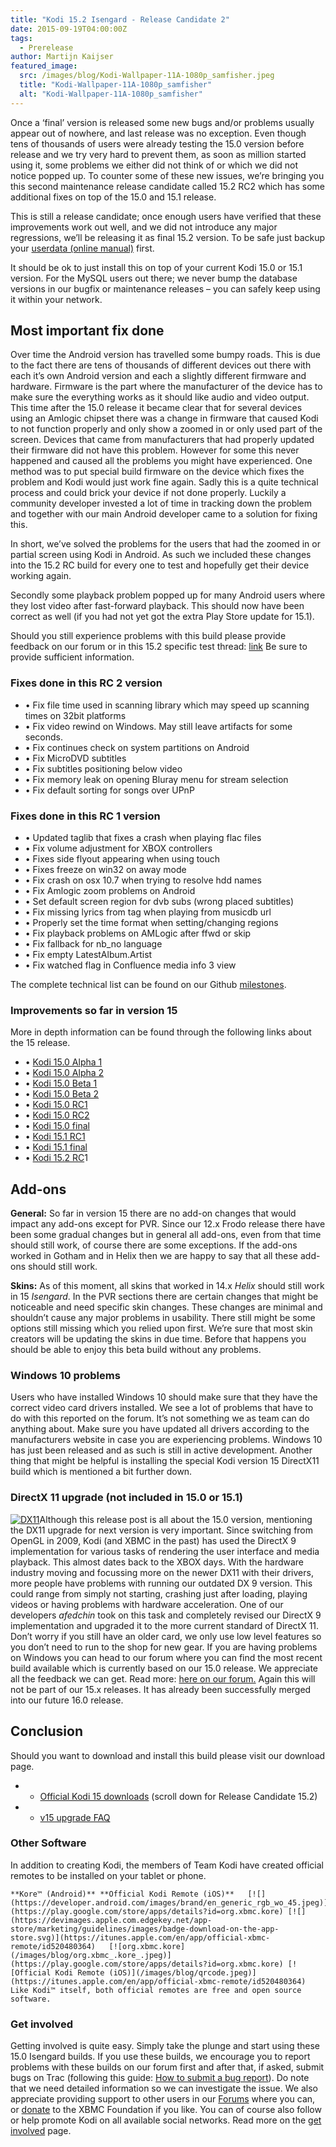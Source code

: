 ```yaml
---
title: "Kodi 15.2 Isengard - Release Candidate 2"
date: 2015-09-19T04:00:00Z
tags:
  - Prerelease
author: Martijn Kaijser
featured_image:
  src: /images/blog/Kodi-Wallpaper-11A-1080p_samfisher.jpeg
  title: "Kodi-Wallpaper-11A-1080p_samfisher"
  alt: "Kodi-Wallpaper-11A-1080p_samfisher"
---
```


Once a ‘final’ version is released some new bugs and/or problems usually appear out of nowhere, and last release was no exception. Even though tens of thousands of users were already testing the 15.0 version before release and we try very hard to prevent them, as soon as million started using it, some problems we either did not think of or which we did not notice popped up. To counter some of these new issues, we’re bringing you this second maintenance release candidate called 15.2 RC2 which has some additional fixes on top of the 15.0 and 15.1 release.

This is still a release candidate; once enough users have verified that these improvements work out well, and we did not introduce any major regressions, we’ll be releasing it as final 15.2 version. To be safe just backup your [userdata (online manual)](https://kodi.wiki/view/Userdata) first.

It should be ok to just install this on top of your current Kodi 15.0 or 15.1 version. For the MySQL users out there; we never bump the database versions in our bugfix or maintenance releases – you can safely keep using it within your network.

## Most important fix done

Over time the Android version has travelled some bumpy roads. This is due to the fact there are tens of thousands of different devices out there with each it’s own Android version and each a slightly different firmware and hardware. Firmware is the part where the manufacturer of the device has to make sure the everything works as it should like audio and video output. This time after the 15.0 release it became clear that for several devices using an Amlogic chipset there was a change in firmware that caused Kodi to not function properly and only show a zoomed in or only used part of the screen. Devices that came from manufacturers that had properly updated their firmware did not have this problem. However for some this never happened and caused all the problems you might have experienced. One method was to put special build firmware on the device which fixes the problem and Kodi would just work fine again. Sadly this is a quite technical process and could brick your device if not done properly. Luckily a community developer invested a lot of time in tracking down the problem and together with our main Android developer came to a solution for fixing this.

In short, we’ve solved the problems for the users that had the zoomed in or partial screen using Kodi in Android. As such we included these changes into the 15.2 RC build for every one to test and hopefully get their device working again.

Secondly some playback problem popped up for many Android users where they lost video after fast-forward playback. This should now have been correct as well (if you had not yet got the extra Play Store update for 15.1).

Should you still experience problems with this build please provide feedback on our forum or in this 15.2 specific test thread: [link](https://forum.kodi.tv/showthread.php?tid=233293) Be sure to provide sufficient information.

### Fixes done in this RC 2 version

- • Fix file time used in scanning library which may speed up scanning times on 32bit platforms
- • Fix video rewind on Windows. May still leave artifacts for some seconds.
- • Fix continues check on system partitions on Android
- • Fix MicroDVD subtitles
- • Fix subtitles positioning below video
- • Fix memory leak on opening Bluray menu for stream selection
- • Fix default sorting for songs over UPnP

### Fixes done in this RC 1 version

- • Updated taglib that fixes a crash when playing flac files
- • Fix volume adjustment for XBOX controllers
- • Fixes side flyout appearing when using touch
- • Fixes freeze on win32 on away mode
- • Fix crash on osx 10.7 when trying to resolve hdd names
- • Fix Amlogic zoom problems on Android
- • Set default screen region for dvb subs (wrong placed subtitles)
- • Fix missing lyrics from tag when playing from musicdb url
- • Properly set the time format when setting/changing regions
- • Fix playback problems on AMLogic after ffwd or skip
- • Fix fallback for nb_no language
- • Fix empty LatestAlbum.Artist
- • Fix watched flag in Confluence media info 3 view

The complete technical list can be found on our Github [milestones](https://github.com/xbmc/xbmc/issues?q=milestone%3A%22Isengard+15.2%22+is%3Aclosed).

### Improvements so far in version 15

More in depth information can be found through the following links about the 15 release.

- • [Kodi 15.0 Alpha 1](/article/kodi-150-alpha-1-road-isengard)
- • [Kodi 15.0 Alpha 2](/article/kodi-150-isengard-alpha-2)
- • [Kodi 15.0 Beta 1](/article/kodi-150-isengard-beta-1 "Kodi 15.0 Isengard – Beta 1")
- • [Kodi 15.0 Beta 2](/article/kodi-150-isengard--beta-2 "Kodi 15.0 Isengard – Beta 2")
- • [Kodi 15.0 RC1](/article/kodi-150-isengard-rc-1)
- • [Kodi 15.0 RC2](/article/kodi-150-isengard--rc-2)
- • [Kodi 15.0 final](/article/kodi-150-isengard-one-release-rule-them-all)
- • [Kodi 15.1 RC1](/article/kodi-151-isengard-release-candidate)
- • [Kodi 15.1 final](/article/kodi-151-isengard-maintenance-release)
- • [Kodi 15.2 RC](/article/kodi-152-isengard-release-candidate)1

## Add-ons

**General:** So far in version 15 there are no add-on changes that would impact any add-ons except for PVR. Since our 12.x Frodo release there have been some gradual changes but in general all add-ons, even from that time should still work, of course there are some exceptions. If the add-ons worked in Gotham and in Helix then we are happy to say that all these add-ons should still work.

**Skins:** As of this moment, all skins that worked in 14.x _Helix_ should still work in 15 _Isengard_. In the PVR sections there are certain changes that might be noticeable and need specific skin changes. These changes are minimal and shouldn’t cause any major problems in usability. There still might be some options still missing which you relied upon first. We’re sure that most skin creators will be updating the skins in due time. Before that happens you should be able to enjoy this beta build without any problems.

### Windows 10 problems

Users who have installed Windows 10 should make sure that they have the correct video card drivers installed. We see a lot of problems that have to do with this reported on the forum. It’s not something we as team can do anything about. Make sure you have updated all drivers according to the manufacturers website in case you are experiencing problems. Windows 10 has just been released and as such is still in active development. Another thing that might be helpful is installing the special Kodi version 15 DirectX11 build which is mentioned a bit further down.

### DirectX 11 upgrade (not included in 15.0 or 15.1)

[![DX11](/images/blog/DX11.jpeg)](/images/blog/DX11.jpeg)Although this release post is all about the 15.0 version, mentioning the DX11 upgrade for next version is very important. Since switching from OpenGL in 2009, Kodi (and XBMC in the past) has used the DirectX 9 implementation for various tasks of rendering the user interface and media playback. This almost dates back to the XBOX days. With the hardware industry moving and focussing more on the newer DX11 with their drivers, more people have problems with running our outdated DX 9 version. This could range from simply not starting, crashing just after loading, playing videos or having problems with hardware acceleration. One of our developers _afedchin_ took on this task and completely revised our DirectX 9 implementation and upgraded it to the more current standard of DirectX 11. Don’t worry if you still have an older card, we only use low level features so you don’t need to run to the shop for new gear. If you are having problems on Windows you can head to our forum where you can find the most recent build available which is currently based on our 15.0 release. We appreciate all the feedback we can get. Read more: [here on our forum.](https://forum.kodi.tv/showthread.php?tid=218274) Again this will not be part of our 15.x releases. It has already been successfully merged into our future 16.0 release.

## Conclusion

Should you want to download and install this build please visit our download page.

- - [Official Kodi 15 downloads](/download) (scroll down for Release Candidate 15.2)
- - [v15 upgrade FAQ](https://kodi.wiki/view/Isengard_FAQ)

### Other Software

In addition to creating Kodi, the members of Team Kodi have created official remotes to be installed on your tablet or phone.

    **Kore™ (Android)** **Official Kodi Remote (iOS)**   [![](https://developer.android.com/images/brand/en_generic_rgb_wo_45.jpeg)](https://play.google.com/store/apps/details?id=org.xbmc.kore) [![](https://devimages.apple.com.edgekey.net/app-store/marketing/guidelines/images/badge-download-on-the-app-store.svg)](https://itunes.apple.com/en/app/official-xbmc-remote/id520480364)   [![org.xbmc.kore](/images/blog/org.xbmc_.kore_.jpeg)](https://play.google.com/store/apps/details?id=org.xbmc.kore) [![Official Kodi Remote (iOS)](/images/blog/qrcode.jpeg)](https://itunes.apple.com/en/app/official-xbmc-remote/id520480364)    Like Kodi™ itself, both official remotes are free and open source software.

### Get involved

Getting involved is quite easy. Simply take the plunge and start using these 15.0 Isengard builds. If you use these builds, we encourage you to report problems with these builds on our forum first and after that, if asked, submit bugs on Trac (following this guide: [How to submit a bug report](https://kodi.wiki/view/HOW-TO:Submit_a_bug_report)). Do note that we need detailed information so we can investigate the issue. We also appreciate providing support to other users in our [Forums](https://forum.kodi.tv/ "Kodi Forums") where you can, or [donate](/contribute/donate "XBMC Foundation Donations") to the XBMC Foundation if you like. You can of course also follow or help promote Kodi on all available social networks. Read more on the [get involved](/get-involved) page.
